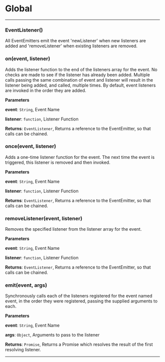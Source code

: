 # Global





* * *

### EventListener() 

All EventEmitters emit the event 'newListener' when new listeners are added
and 'removeListener' when existing listeners are removed.



### on(event, listener) 

Adds the listener function to the end of the listeners array for the event.
No checks are made to see if the listener has already been added.
Multiple calls passing the same combination of event and listener will
result in the listener being added, and called, multiple times.
By default, event listeners are invoked in the order they are added.

**Parameters**

**event**: `String`, Event Name

**listener**: `function`, Listener Function

**Returns**: `EventListener`, Returns a reference to the EventEmitter, so that calls can be chained.


### once(event, listener) 

Adds a one-time listener function for the event.
The next time the event is triggered, this listener is removed and then invoked.

**Parameters**

**event**: `String`, Event Name

**listener**: `function`, Listener Function

**Returns**: `EventListener`, Returns a reference to the EventEmitter, so that calls can be chained.


### removeListener(event, listener) 

Removes the specified listener from the listener array for the event.

**Parameters**

**event**: `String`, Event Name

**listener**: `function`, Listener Function

**Returns**: `EventListener`, Returns a reference to the EventEmitter, so that calls can be chained.


### emit(event, args) 

Synchronously calls each of the listeners registered for the event named event,
in the order they were registered, passing the supplied arguments to each.

**Parameters**

**event**: `String`, Event Name

**args**: `Object`, Arguments to pass to the listener

**Returns**: `Promise`, Returns a Promise which resolves the result of the first resolving listener.



* * *











